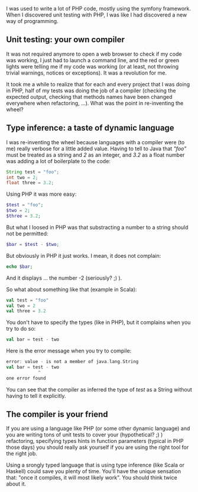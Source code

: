 <!-- 
.. title: Trust the h^Wtype
.. slug: trust-the-htype
.. date: 2012-04-26 20:39:20+02:00
.. tags: functional programming
.. category: 
.. link: 
.. description: 
.. type: text
-->


I was used to write a lot of PHP code, mostly using the symfony framework. When I discovered unit testing with PHP, I was like I had discovered a new way of programming.<!-- TEASER_END --> 

## Unit testing: your own compiler

It was not required anymore to open a web browser to check if my code was working, I just had to launch a command line, and the red or green lights were telling me if my code was working (or at least, not throwing trivial warnings, notices or exceptions). It was a revolution for me.

It took me a while to realize that for each and every project that I was doing in PHP, half of my tests was doing the job of a compiler (checking the expected output, checking that methods names have been changed everywhere when refactoring, ...). What was the point in re-inventing the wheel?

## Type inference: a taste of dynamic language

I was re-inventing the wheel because languages with a compiler were (to me) really verbose for a little added value. Having to tell to Java that _"foo"_ must be treated as a string and _2_ as an integer, and _3.2_ as a float number was adding a lot of boilerplate to the code:

```java
String test = "foo";
int two = 2;
float three = 3.2;
```

Using PHP it was more easy:

```php
$test = "foo";
$two = 2;
$three = 3.2;
```

But what I loosed in PHP was that substracting a number to a string should not be permitted:

```php
$bar = $test - $two;
```

But obviously in PHP it just works. I mean, it does not complain:

```php
echo $bar;
```

And it displays ... the number -2 (seriously? ;) ).

So what about something like that (example in Scala):

```scala
val test = "foo"
val two = 2
val three = 3.2
```

You don't have to specify the types (like in PHP), but it complains when you try to do so:

```scala
val bar = test - two
```

Here is the error message when you try to compile:

```scala
error: value - is not a member of java.lang.String
val bar = test - two
            ^
one error found
```

You can see that the compiler as inferred the type of _test_ as a String without having to tell it explicitly.

## The compiler is your friend

If you are using a language like PHP (or some other dynamic language) and you are writing tons of unit tests to cover your (hypothetical? ;) ) refactoring, specifying types hints in function parameters (typical in PHP those days) you should really ask yourself if you are using the right tool for the right job.

Using a srongly typed language that is using type inference (like Scala or Haskell) could save you plenty of time. You'll have the unique sensation that: "once it compiles, it will most likely work". You should think twice about it.
